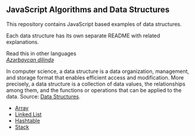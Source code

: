 ## JavaScript Algorithms and Data Structures

This repository contains JavaScript based examples of data structures.

Each data structure has its own separate README with related explanations.

Read this in other languages <br />
[_Azərbaycan dilində_](README-az.md)

In computer science, a data structure is a data organization, management, and storage format that enables efficient access and modification. More precisely, a data structure is a collection of data values, the relationships among them, and the functions or operations that can be applied to the data.
Source: [Data Structures](https://en.wikipedia.org/wiki/Data_structure).


* [Array](src/data-structures/array)
* [Linked List](src/data-structures/linked-list)
* [Hashtable](src/data-structures/hashtable)
* [Stack](src/data-structures/stack)

